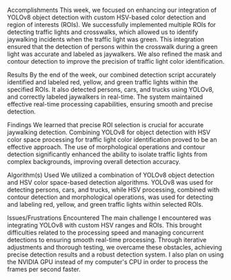 




Accomplishments
This week, we focused on enhancing our integration of YOLOv8 object detection with custom HSV-based color detection and region of interests (ROIs). We successfully implemented multiple ROIs for detecting traffic lights and crosswalks, which allowed us to identify jaywalking incidents when the traffic light was green. This integration ensured that the detection of persons within the crosswalk during a green light was accurate and labeled as jaywalkers. We also refined the mask and contour detection to improve the precision of traffic light color identification.

Results
By the end of the week, our combined detection script accurately identified and labeled red, yellow, and green traffic lights within the specified ROIs. It also detected persons, cars, and trucks using YOLOv8, and correctly labeled jaywalkers in real-time. The system maintained effective real-time processing capabilities, ensuring smooth and precise detection.

Findings
We learned that precise ROI selection is crucial for accurate jaywalking detection. Combining YOLOv8 for object detection with HSV color space processing for traffic light color identification proved to be an effective approach. The use of morphological operations and contour detection significantly enhanced the ability to isolate traffic lights from complex backgrounds, improving overall detection accuracy.

Algorithm(s) Used
We utilized a combination of YOLOv8 object detection and HSV color space-based detection algorithms. YOLOv8 was used for detecting persons, cars, and trucks, while HSV processing, combined with contour detection and morphological operations, was used for detecting and labeling red, yellow, and green traffic lights within selected ROIs.

Issues/Frustrations Encountered
The main challenge I encountered was integrating YOLOv8 with custom HSV ranges and ROIs. This brought difficulties related to the processing speed and managing concurrent detections to ensuring smooth real-time processing. Through iterative adjustments and thorough testing, we overcame these obstacles, achieving precise detection results and a robust detection system. I also plan on using the NVIDIA GPU instead of my computer's CPU in order to process the frames per second faster.
